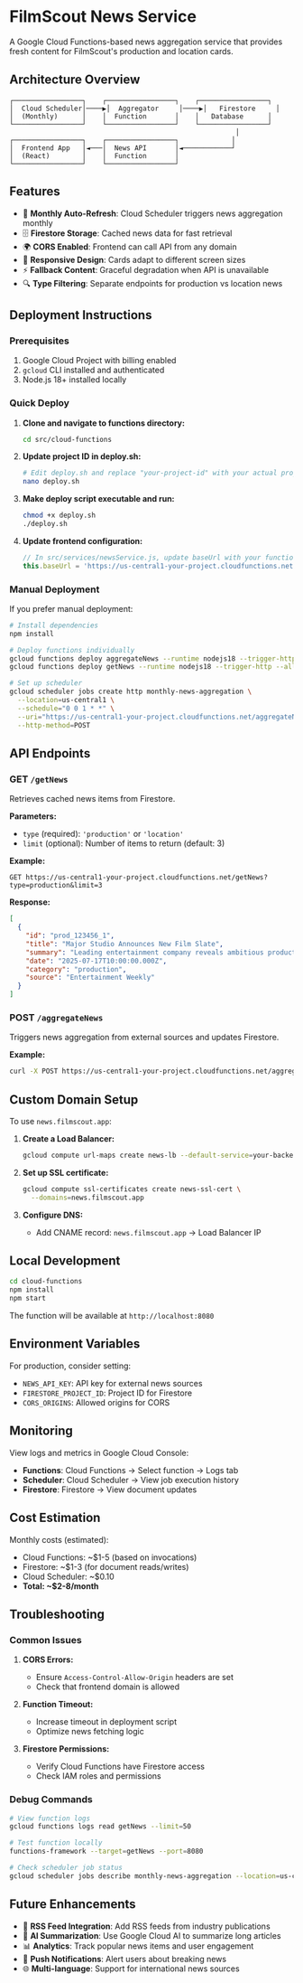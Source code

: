 # FilmScout News Service

A Google Cloud Functions-based news aggregation service that provides fresh content for FilmScout's production and location cards.

## Architecture Overview

```
┌─────────────────┐    ┌─────────────────┐    ┌─────────────────┐
│  Cloud Scheduler│────▶│  Aggregator     │────▶│   Firestore     │
│  (Monthly)      │    │  Function       │    │   Database      │
└─────────────────┘    └─────────────────┘    └─────────────────┘
                                                        │
┌─────────────────┐    ┌─────────────────┐             │
│  Frontend App   │◄───│  News API       │◄────────────┘
│  (React)        │    │  Function       │
└─────────────────┘    └─────────────────┘
```

## Features

- 🔄 **Monthly Auto-Refresh**: Cloud Scheduler triggers news aggregation monthly
- 🗄️ **Firestore Storage**: Cached news data for fast retrieval
- 🌍 **CORS Enabled**: Frontend can call API from any domain
- 📱 **Responsive Design**: Cards adapt to different screen sizes
- ⚡ **Fallback Content**: Graceful degradation when API is unavailable
- 🔍 **Type Filtering**: Separate endpoints for production vs location news

## Deployment Instructions

### Prerequisites

1. Google Cloud Project with billing enabled
2. `gcloud` CLI installed and authenticated
3. Node.js 18+ installed locally

### Quick Deploy

1. **Clone and navigate to functions directory:**
   ```bash
   cd src/cloud-functions
   ```

2. **Update project ID in deploy.sh:**
   ```bash
   # Edit deploy.sh and replace "your-project-id" with your actual project ID
   nano deploy.sh
   ```

3. **Make deploy script executable and run:**
   ```bash
   chmod +x deploy.sh
   ./deploy.sh
   ```

4. **Update frontend configuration:**
   ```javascript
   // In src/services/newsService.js, update baseUrl with your function URL
   this.baseUrl = 'https://us-central1-your-project.cloudfunctions.net';
   ```

### Manual Deployment

If you prefer manual deployment:

```bash
# Install dependencies
npm install

# Deploy functions individually
gcloud functions deploy aggregateNews --runtime nodejs18 --trigger-http --allow-unauthenticated
gcloud functions deploy getNews --runtime nodejs18 --trigger-http --allow-unauthenticated

# Set up scheduler
gcloud scheduler jobs create http monthly-news-aggregation \
  --location=us-central1 \
  --schedule="0 0 1 * *" \
  --uri="https://us-central1-your-project.cloudfunctions.net/aggregateNews" \
  --http-method=POST
```

## API Endpoints

### GET `/getNews`

Retrieves cached news items from Firestore.

**Parameters:**
- `type` (required): `'production'` or `'location'`
- `limit` (optional): Number of items to return (default: 3)

**Example:**
```
GET https://us-central1-your-project.cloudfunctions.net/getNews?type=production&limit=3
```

**Response:**
```json
[
  {
    "id": "prod_123456_1",
    "title": "Major Studio Announces New Film Slate",
    "summary": "Leading entertainment company reveals ambitious production schedule...",
    "date": "2025-07-17T10:00:00.000Z",
    "category": "production",
    "source": "Entertainment Weekly"
  }
]
```

### POST `/aggregateNews`

Triggers news aggregation from external sources and updates Firestore.

**Example:**
```bash
curl -X POST https://us-central1-your-project.cloudfunctions.net/aggregateNews
```

## Custom Domain Setup

To use `news.filmscout.app`:

1. **Create a Load Balancer:**
   ```bash
   gcloud compute url-maps create news-lb --default-service=your-backend-service
   ```

2. **Set up SSL certificate:**
   ```bash
   gcloud compute ssl-certificates create news-ssl-cert \
     --domains=news.filmscout.app
   ```

3. **Configure DNS:**
   - Add CNAME record: `news.filmscout.app` → Load Balancer IP

## Local Development

```bash
cd cloud-functions
npm install
npm start
```

The function will be available at `http://localhost:8080`

## Environment Variables

For production, consider setting:

- `NEWS_API_KEY`: API key for external news sources
- `FIRESTORE_PROJECT_ID`: Project ID for Firestore
- `CORS_ORIGINS`: Allowed origins for CORS

## Monitoring

View logs and metrics in Google Cloud Console:
- **Functions**: Cloud Functions → Select function → Logs tab
- **Scheduler**: Cloud Scheduler → View job execution history
- **Firestore**: Firestore → View document updates

## Cost Estimation

Monthly costs (estimated):
- Cloud Functions: ~$1-5 (based on invocations)
- Firestore: ~$1-3 (for document reads/writes)
- Cloud Scheduler: ~$0.10
- **Total: ~$2-8/month**

## Troubleshooting

### Common Issues

1. **CORS Errors:**
   - Ensure `Access-Control-Allow-Origin` headers are set
   - Check that frontend domain is allowed

2. **Function Timeout:**
   - Increase timeout in deployment script
   - Optimize news fetching logic

3. **Firestore Permissions:**
   - Verify Cloud Functions have Firestore access
   - Check IAM roles and permissions

### Debug Commands

```bash
# View function logs
gcloud functions logs read getNews --limit=50

# Test function locally
functions-framework --target=getNews --port=8080

# Check scheduler job status
gcloud scheduler jobs describe monthly-news-aggregation --location=us-central1
```

## Future Enhancements

- 🔗 **RSS Feed Integration**: Add RSS feeds from industry publications
- 🤖 **AI Summarization**: Use Google Cloud AI to summarize long articles
- 📊 **Analytics**: Track popular news items and user engagement
- 🔔 **Push Notifications**: Alert users about breaking news
- 🌐 **Multi-language**: Support for international news sources
